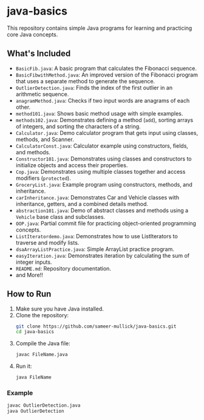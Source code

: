 # java-basics

This repository contains simple Java programs for learning and practicing core Java concepts.

## What's Included
- `BasicFib.java`: A basic program that calculates the Fibonacci sequence.
- `BasicFibwithMethod.java`: An improved version of the Fibonacci program that uses a separate method to generate the sequence.
- `OutlierDetection.java`: Finds the index of the first outlier in an arithmetic sequence.
- `anagramMethod.java`: Checks if two input words are anagrams of each other.
- `method101.java`: Shows basic method usage with simple examples.
- `methods102.java`: Demonstrates defining a method (`add`), sorting arrays of integers, and sorting the characters of a string.
- `Calculator.java`: Demo calculator program that gets input using classes, methods, and Scanner.
- `CalculatorConst.java`: Calculator example using constructors, fields, and methods.
- `Constructor101.java`: Demonstrates using classes and constructors to initialize objects and access their properties.
- `Cop.java`: Demonstrates using multiple classes together and access modifiers (`protected`).
- `GroceryList.java`: Example program using constructors, methods, and inheritance.
- `carInheritance.java`: Demonstrates Car and Vehicle classes with inheritance, getters, and a combined details method.
- `abstraction101.java`: Demo of abstract classes and methods using a `Vehicle` base class and subclasses.
- `OOP.java`: Partial commit file for practicing object-oriented programming concepts.
- `ListIteratordemo.java`: Demonstrates how to use ListIterators to traverse and modify lists.
- `dsaArrayListPractice.java`: Simple ArrayList practice program.
- `easyIteration.java`: Demonstrates iteration by calculating the sum of integer inputs.
- `README.md`: Repository documentation.
- and More!!

## How to Run
1. Make sure you have Java installed.
2. Clone the repository:
    ```bash
    git clone https://github.com/sameer-mullick/java-basics.git
    cd java-basics
    ```
3. Compile the Java file:
    ```bash
    javac FileName.java
    ```
4. Run it:
    ```bash
    java FileName
    ```

### Example
```bash
javac OutlierDetection.java
java OutlierDetection
